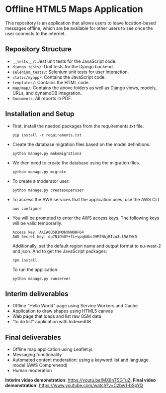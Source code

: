 # Offline HTML5 Maps Application

This repository is an application that allows users to leave location-based messages offline, which are be available for other users to see once the user connects to the internet.

## Repository Structure
- `__tests__/`: Jest unit tests for the JavaScript code.
- `django_tests/`: Unit tests for the Django backend.
- `selenium_tests/`: Selenium unit tests for user interaction.
- `static/myapp/`: Contains the JavaScript code.
- `templates/`: Contains the HTML code.
- `map/map/`: Contains the above folders as well as Django views, models, URLs, and dynamoDB integration.
- `Documents`: All reports in PDF.

## Installation and Setup
- First, install the needed packages from the requirements.txt file.
    ```
    pip install -r requirements.txt
    ```
- Create the database migration files based on the model definitions.
    ```
    python manage.py makemigrations
    ```
- We then need to create the database using the migration files.
    ```
    python manage.py migrate
    ```
- To create a moderator user:
    ``` 
    python manage.py createsuperuser
    ```
- To access the AWS services that the application uses, use the AWS CLI
    ```
    aws configure
    ```
- You will be prompted to enter the AWS access keys. The following keys will be valid temporarily:
    ```
    Access key: AKIA6Q5DIMO6VNWOHF64
    AWS Secret key: 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
    ``` 
    Additionally, set the default region name and output format to eu-west-2 and json.
    And to get the JavaScript packages:
	```
    npm install
    ```
    To run the application: 
    ```
    python manage.py runserver
    ```
## Interim deliverables
- Offline "Hello World" page using Service Workers and Cache
- Application to draw shapes using HTML5 canvas
- Web page that loads and list raw OSM data
- “to do list” application with IndexedDB

## Final deliverables
- Offline map application using Leaflet.js
- Messaging functionality
- Automated content moderation: using a keyword list and language model (AWS Comprehend)
- Human moderation

**Interim video demonstration:** https://youtu.be/MX8nTSGTuZI
**Final video demonstration:** https://www.youtube.com/watch?v=Czbw1-bSpYQ